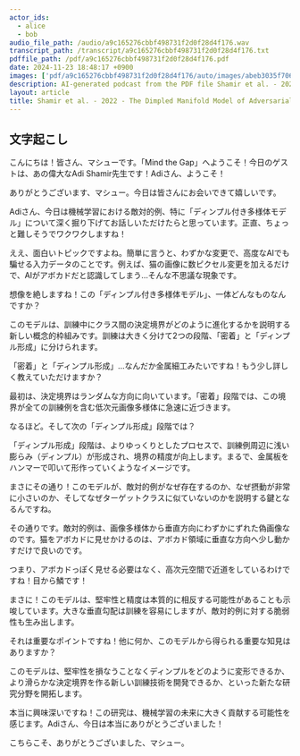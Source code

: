 ```yaml
---
actor_ids:
  - alice
  - bob
audio_file_path: /audio/a9c165276cbbf498731f2d0f28d4f176.wav
transcript_path: /transcript/a9c165276cbbf498731f2d0f28d4f176.txt
pdffile_path: /pdf/a9c165276cbbf498731f2d0f28d4f176.pdf
date: 2024-11-23 18:48:17 +0900
images: ['pdf/a9c165276cbbf498731f2d0f28d4f176/auto/images/abeb3035f70683fa7272eb72f7bb2f40808bf217ac11a4b5e1f6ec80885b4a31.jpg', 'pdf/a9c165276cbbf498731f2d0f28d4f176/auto/images/0ed942fc7125e3bd923f1f18be6f44826a233149d7996e29775d7bcc046b19d6.jpg', 'pdf/a9c165276cbbf498731f2d0f28d4f176/auto/images/b3da3e5fc729fa6f0d8c820c4d1fd25adb217fa4dc7060930d3ca2556031e88b.jpg', 'pdf/a9c165276cbbf498731f2d0f28d4f176/auto/images/1810e6d080012bbb2528824cc3cf1e1176571699d3824e4751cce6961a5c9b6f.jpg', 'pdf/a9c165276cbbf498731f2d0f28d4f176/auto/images/09c80ac38e91a276e978772870e2493d6aacca67952c81624c29a2c66ab0842f.jpg', 'pdf/a9c165276cbbf498731f2d0f28d4f176/auto/images/b8909d8ec4ae5fa4704936ad71cac4c72e034c46ec785ad617248cd290acc481.jpg', 'pdf/a9c165276cbbf498731f2d0f28d4f176/auto/images/7d5a1d126bb8973aabd1c589a6809444e050f1d7b45b76b7e58548af8732f34b.jpg', 'pdf/a9c165276cbbf498731f2d0f28d4f176/auto/images/d82c11d2afe4050e0f7144d52c1b53a742607eb162eb49cb0ad2b8acb0ab173a.jpg', 'pdf/a9c165276cbbf498731f2d0f28d4f176/auto/images/d2a9ec391bc4d4304cd10873b4a9c887e0bd88861276372c6d73e8b5f4076934.jpg', 'pdf/a9c165276cbbf498731f2d0f28d4f176/auto/images/14bcfa1873350c5ca63f152fc05c473bdd5916203b7556d2d500bde6e2b03bc3.jpg', 'pdf/a9c165276cbbf498731f2d0f28d4f176/auto/images/905cb2d20178b9ba1e583d382af921921086391c310b2816c58616a88a66f903.jpg', 'pdf/a9c165276cbbf498731f2d0f28d4f176/auto/images/687e4fc58dae03563519bc29cbcf429f7f642cfdfae153bbec1ac59648a006f5.jpg', 'pdf/a9c165276cbbf498731f2d0f28d4f176/auto/images/faad993c9fc9f58a0c79f028564b41f52b090ab14af1338285e4d1cfeb49e94f.jpg', 'pdf/a9c165276cbbf498731f2d0f28d4f176/auto/images/e0e5df9f9a120c72c44ce5465d97093b9f4d3817d02120c1cd733e24be193a1c.jpg', 'pdf/a9c165276cbbf498731f2d0f28d4f176/auto/images/00d966ca1c3c5de82b500c62f93d6264dbfb248b02b9cdd7da8195e479b428e8.jpg', 'pdf/a9c165276cbbf498731f2d0f28d4f176/auto/images/2bc2bdd1a09368a629e23381187c51a4bdb7f6ac1807344fd05f90a19a9c5414.jpg', 'pdf/a9c165276cbbf498731f2d0f28d4f176/auto/images/5ea411ec7eda83afd783ff4f80c809120391f5f7f6b440a5fea962948b2859f7.jpg', 'pdf/a9c165276cbbf498731f2d0f28d4f176/auto/images/d039a262741d3cf1b6bbf495486d7c8730ce70e85950e90084131ecda7eab13c.jpg', 'pdf/a9c165276cbbf498731f2d0f28d4f176/auto/images/f8c5b488f5e00f528b28e7f3e4090b3d9292ca1871f92478af348b7bd98d80c2.jpg', 'pdf/a9c165276cbbf498731f2d0f28d4f176/auto/images/78c3cf4590ed5d0e9d4fe7ba362e70e01ec5b208199cc23e906b541340e27a32.jpg', 'pdf/a9c165276cbbf498731f2d0f28d4f176/auto/images/0ce01ab6bd70179a340d82a284a70a518fae83c4048c933f98d462f49e61ed78.jpg', 'pdf/a9c165276cbbf498731f2d0f28d4f176/auto/images/e9ae3b8261a3b65ec81f2afb1f41b8b4b7c24db8b0763ef19cd37bf2b38f3d58.jpg', 'pdf/a9c165276cbbf498731f2d0f28d4f176/auto/images/972a4ec8fd83e5f2c39d5293015fef1779d1120bc8eb95d4438b5bded396e42f.jpg', 'pdf/a9c165276cbbf498731f2d0f28d4f176/auto/images/3092939a6619a82771c928da3cb48ed567e6af74ede3a0ebbfd84c720d7fff2e.jpg', 'pdf/a9c165276cbbf498731f2d0f28d4f176/auto/images/5a88c03ad48b99d8a0b9a41ad3c8bafc1bedba5d3e7885f93feaab9496886189.jpg', 'pdf/a9c165276cbbf498731f2d0f28d4f176/auto/images/cb3583196559b78c5591af71c60b4cd63bce491afd2a311fa59a6dd279abfa54.jpg', 'pdf/a9c165276cbbf498731f2d0f28d4f176/auto/images/2f38dfc77b1228f89c7abc122ef1241f2f1e8402cd13321bc66fc7374c18436a.jpg', 'pdf/a9c165276cbbf498731f2d0f28d4f176/auto/images/474dfae88fec38cff1f684d314b5c1c3ece2fe697fd51f06661c7236ac592a4d.jpg', 'pdf/a9c165276cbbf498731f2d0f28d4f176/auto/images/0598856ea7cdf79f69fdfd0e5b2e37a38203a74a828af96f89c8a39cc90d604d.jpg', 'pdf/a9c165276cbbf498731f2d0f28d4f176/auto/images/a141c7f30af9e1d5a7ee6d49a418143c5f62672c3bc9f819946814c896b162ca.jpg', 'pdf/a9c165276cbbf498731f2d0f28d4f176/auto/images/443e51aa1833ead7fa2e315ed9e9967937e2c8b20ce1e68a5a090dddcc4197cb.jpg', 'pdf/a9c165276cbbf498731f2d0f28d4f176/auto/images/fdf76ec62aa2763d1d75fe13b1f3803fcaa6363f210ef9771435fdc51f11b62c.jpg']
description: AI-generated podcast from the PDF file Shamir et al. - 2022 - The Dimpled Manifold Model of Adversarial Examples_JP
layout: article
title: Shamir et al. - 2022 - The Dimpled Manifold Model of Adversarial Examples_JP
---
```


## 文字起こし
こんにちは！皆さん、マシューです。「Mind the Gap」へようこそ！今日のゲストは、あの偉大なAdi Shamir先生です！Adiさん、ようこそ！

ありがとうございます、マシュー。今日は皆さんにお会いできて嬉しいです。

Adiさん、今日は機械学習における敵対的例、特に「ディンプル付き多様体モデル」について深く掘り下げてお話しいただけたらと思っています。正直、ちょっと難しそうでワクワクしますね！

ええ、面白いトピックですよね。簡単に言うと、わずかな変更で、高度なAIでも騙せる入力データのことです。例えば、猫の画像に数ピクセル変更を加えるだけで、AIがアボカドだと認識してしまう…そんな不思議な現象です。

想像を絶しますね！この「ディンプル付き多様体モデル」、一体どんなものなんですか？

このモデルは、訓練中にクラス間の決定境界がどのように進化するかを説明する新しい概念的枠組みです。訓練は大きく分けて2つの段階、「密着」と「ディンプル形成」に分けられます。

「密着」と「ディンプル形成」…なんだか金属細工みたいですね！もう少し詳しく教えていただけますか？

最初は、決定境界はランダムな方向に向いています。「密着」段階では、この境界が全ての訓練例を含む低次元画像多様体に急速に近づきます。

なるほど。そして次の「ディンプル形成」段階では？

「ディンプル形成」段階は、よりゆっくりとしたプロセスで、訓練例周辺に浅い膨らみ（ディンプル）が形成され、境界の精度が向上します。まるで、金属板をハンマーで叩いて形作っていくようなイメージです。

まさにその通り！このモデルが、敵対的例がなぜ存在するのか、なぜ摂動が非常に小さいのか、そしてなぜターゲットクラスに似ていないのかを説明する鍵となるんですね。

その通りです。敵対的例は、画像多様体から垂直方向にわずかにずれた偽画像なのです。猫をアボカドに見せかけるのは、アボカド領域に垂直な方向へ少し動かすだけで良いのです。

つまり、アボカドっぽく見せる必要はなく、高次元空間で近道をしているわけですね！目から鱗です！

まさに！このモデルは、堅牢性と精度は本質的に相反する可能性があることも示唆しています。大きな垂直勾配は訓練を容易にしますが、敵対的例に対する脆弱性も生み出します。

それは重要なポイントですね！他に何か、このモデルから得られる重要な知見はありますか？

このモデルは、堅牢性を損なうことなくディンプルをどのように変形できるか、より滑らかな決定境界を作る新しい訓練技術を開発できるか、といった新たな研究分野を開拓します。

本当に興味深いですね！この研究は、機械学習の未来に大きく貢献する可能性を感じます。Adiさん、今日は本当にありがとうございました！

こちらこそ、ありがとうございました、マシュー。




